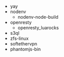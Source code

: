 - yay
- nodenv
	- nodenv-node-build
- openresty
	- openresty_luarocks
- s3ql
- zfs-linux
- softethervpn
- phantomjs-bin
